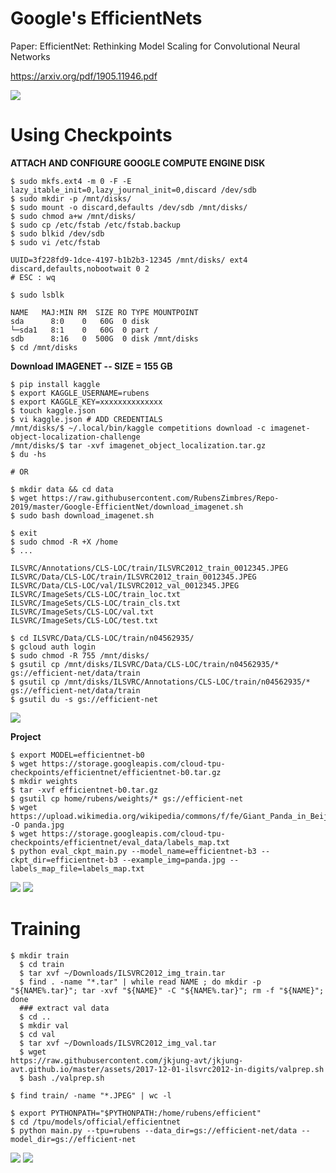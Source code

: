 # Google's EfficientNets  

Paper: EfficientNet: Rethinking Model Scaling for Convolutional Neural Networks  

https://arxiv.org/pdf/1905.11946.pdf

<img src=https://github.com/RubensZimbres/Repo-2019/blob/master/Google-EfficientNet/Pics/efficient.png>  

# Using Checkpoints

<b> ATTACH AND CONFIGURE GOOGLE COMPUTE ENGINE DISK </b>

```
$ sudo mkfs.ext4 -m 0 -F -E lazy_itable_init=0,lazy_journal_init=0,discard /dev/sdb
$ sudo mkdir -p /mnt/disks/
$ sudo mount -o discard,defaults /dev/sdb /mnt/disks/
$ sudo chmod a+w /mnt/disks/
$ sudo cp /etc/fstab /etc/fstab.backup
$ sudo blkid /dev/sdb
$ sudo vi /etc/fstab

UUID=3f228fd9-1dce-4197-b1b2b3-12345 /mnt/disks/ ext4 discard,defaults,nobootwait 0 2
# ESC : wq

$ sudo lsblk

NAME   MAJ:MIN RM  SIZE RO TYPE MOUNTPOINT
sda      8:0    0   60G  0 disk 
└─sda1   8:1    0   60G  0 part /
sdb      8:16   0  500G  0 disk /mnt/disks
$ cd /mnt/disks
```  

<b>Download IMAGENET --  SIZE = 155 GB</b>

```
$ pip install kaggle
$ export KAGGLE_USERNAME=rubens
$ export KAGGLE_KEY=xxxxxxxxxxxxxx
$ touch kaggle.json
$ vi kaggle.json # ADD CREDENTIALS
/mnt/disks/$ ~/.local/bin/kaggle competitions download -c imagenet-object-localization-challenge
/mnt/disks/$ tar -xvf imagenet_object_localization.tar.gz
$ du -hs

# OR

$ mkdir data && cd data
$ wget https://raw.githubusercontent.com/RubensZimbres/Repo-2019/master/Google-EfficientNet/download_imagenet.sh
$ sudo bash download_imagenet.sh

$ exit
$ sudo chmod -R +X /home
$ ...

ILSVRC/Annotations/CLS-LOC/train/ILSVRC2012_train_0012345.JPEG
ILSVRC/Data/CLS-LOC/train/ILSVRC2012_train_0012345.JPEG
ILSVRC/Data/CLS-LOC/val/ILSVRC2012_val_0012345.JPEG
ILSVRC/ImageSets/CLS-LOC/train_loc.txt
ILSVRC/ImageSets/CLS-LOC/train_cls.txt
ILSVRC/ImageSets/CLS-LOC/val.txt
ILSVRC/ImageSets/CLS-LOC/test.txt

$ cd ILSVRC/Data/CLS-LOC/train/n04562935/
$ gcloud auth login
$ sudo chmod -R 755 /mnt/disks/
$ gsutil cp /mnt/disks/ILSVRC/Data/CLS-LOC/train/n04562935/* gs://efficient-net/data/train
$ gsutil cp /mnt/disks/ILSVRC/Annotations/CLS-LOC/train/n04562935/* gs://efficient-net/data/train
$ gsutil du -s gs://efficient-net
```  

<img src=https://raw.githubusercontent.com/RubensZimbres/Repo-2019/master/Google-EfficientNet/Pics/kaggle_download1.png>  

<b>Project</b>

```
$ export MODEL=efficientnet-b0
$ wget https://storage.googleapis.com/cloud-tpu-checkpoints/efficientnet/efficientnet-b0.tar.gz
$ mkdir weights
$ tar -xvf efficientnet-b0.tar.gz
$ gsutil cp home/rubens/weights/* gs://efficient-net
$ wget https://upload.wikimedia.org/wikipedia/commons/f/fe/Giant_Panda_in_Beijing_Zoo_1.JPG -O panda.jpg
$ wget https://storage.googleapis.com/cloud-tpu-checkpoints/efficientnet/eval_data/labels_map.txt
$ python eval_ckpt_main.py --model_name=efficientnet-b3 --ckpt_dir=efficientnet-b3 --example_img=panda.jpg --labels_map_file=labels_map.txt
```  

<img src=https://github.com/RubensZimbres/Repo-2019/blob/master/Google-EfficientNet/Pics/panda.png>  

<img src=https://github.com/RubensZimbres/Repo-2019/blob/master/Google-EfficientNet/Pics/efficient0.png>  

# Training  

```
$ mkdir train
  $ cd train
  $ tar xvf ~/Downloads/ILSVRC2012_img_train.tar
  $ find . -name "*.tar" | while read NAME ; do mkdir -p "${NAME%.tar}"; tar -xvf "${NAME}" -C "${NAME%.tar}"; rm -f "${NAME}"; done
  ### extract val data
  $ cd ..
  $ mkdir val
  $ cd val
  $ tar xvf ~/Downloads/ILSVRC2012_img_val.tar
  $ wget
https://raw.githubusercontent.com/jkjung-avt/jkjung-avt.github.io/master/assets/2017-12-01-ilsvrc2012-in-digits/valprep.sh
  $ bash ./valprep.sh

$ find train/ -name "*.JPEG" | wc -l

$ export PYTHONPATH="$PYTHONPATH:/home/rubens/efficient"
$ cd /tpu/models/official/efficientnet
$ python main.py --tpu=rubens --data_dir=gs://efficient-net/data --model_dir=gs://efficient-net
```  

<img src=https://github.com/RubensZimbres/Repo-2019/blob/master/Google-EfficientNet/Pics/efficient_01.png>  

<img src=https://github.com/RubensZimbres/Repo-2019/blob/master/Google-EfficientNet/Pics/efficient_00.png>  

